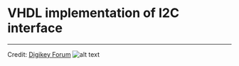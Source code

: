 # VHDL implementation of I2C interface
***
Credit: [Digikey Forum](https://forum.digikey.com/t/i2c-master-vhdl/12797)
![alt text](https://github.com/Jafarshamsi/FPGA/blob/02.RTL/02_RTL_I2C/Img//1.jpeg?raw=true)

